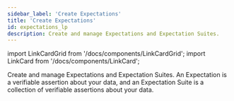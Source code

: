 ```yaml
---
sidebar_label: 'Create Expectations'
title: 'Create Expectations'
id: expectations_lp
description: Create and manage Expectations and Expectation Suites.
---
```


import LinkCardGrid from '/docs/components/LinkCardGrid';
import LinkCard from '/docs/components/LinkCard';

<p class="DocItem__header-description">Create and manage Expectations and Expectation Suites. An Expectation is a verifiable assertion about your data, and an  Expectation Suite is a collection of verifiable assertions about your data.</p>

<LinkCardGrid>
  <LinkCard topIcon label="Expectation creation workflow" description="Learn more about the process for creating and managing Expectations and Expectation Suites" href="/docs/guides/expectations/create_expectations_overview" icon="/img/workflow_icon.svg" />
  <LinkCard topIcon label="Create and manage Expectations and Expectation Suites" description="Create and manage Expectations and Expectation Suites" href="/docs/guides/expectations/create_manage_expectations_lp" icon="/img/expectation_icon.svg" />
  <LinkCard topIcon label="Work with the Profiler and the Onboarding Data Assistant" description="Use the Onboarding Data Assistant and Profiler to Profile your data and create Expectation Suites" href="/docs/guides/expectations/data_assistants_lp" icon="/img/assistant_icon.svg" />
  <LinkCard topIcon label="Create Custom Expectations" description="Create Custom Expectations to extend the functionality of GX and satisfy your unique business requirements" href="/docs/guides/expectations/custom_expectations_lp" icon="/img/custom_expectation_icon.svg" />
  <LinkCard topIcon label="Use a Custom Expectation" description="Use Custom Expectations you created or imported from the Great Expectations Experimental Library" href="/docs/guides/expectations/creating_custom_expectations/how_to_use_custom_expectations" icon="/img/use_expectation_icon.svg" />
  <LinkCard topIcon label="Add features to Custom Expectations" description="Add additional functionality to your Custom Expectations" href="/docs/guides/expectations/add_features_custom_expectations_lp" icon="/img/add_feature_icon.svg" />
</LinkCardGrid>